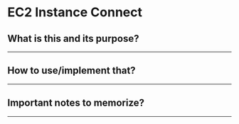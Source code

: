 # EC2 Instance Connect

## What is this and its purpose?

---

## How to use/implement that?

---

## Important notes to memorize?

---
